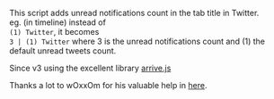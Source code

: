 This script adds unread notifications count in the tab title in Twitter.  
eg. (in timeline) instead of  
`(1) Twitter`, it becomes  
`3 | (1) Twitter` 
where 3 is the unread notifications count and (1) the default unread tweets count.  

Since v3 using the excellent library [arrive.js](https://github.com/uzairfarooq/arrive)  

Thanks a lot to wOxxOm for his valuable help in [here](https://greasyfork.org/en/forum/discussion/3765/twitter-to-include-the-unread-notifications-count-in-the-tab-title).  